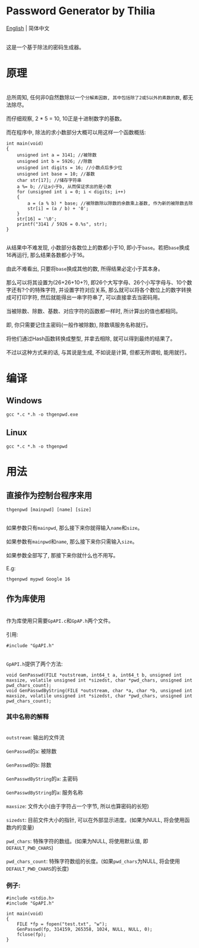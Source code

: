 # Password Generator by Thilia
[English](./README.md) | 简体中文

<br>这是一个基于除法的密码生成器。<br/>

# 原理
<br>总所周知, 任何非0自然数除以一个`分解素因数, 其中包括除了2或5以外的素数的数`, 都无法除尽。<br/>
<br>而仔细观察, 2 * 5 = 10, 10正是十进制数字的基数。<br/>
<br>而在程序中, 除法的求小数部分大概可以用这样一个函数概括:<br/>
```
int main(void)
{
	unsigned int a = 3141; //被除数
	unsigned int b = 5926; //除数
	unsigned int digits = 16; //小数点后多少位
	unsigned int base = 10; //基数
	char str[17]; //储存字符串
	a %= b; //让a小于b, 从而保证求出的是小数
	for (unsigned int i = 0; i < digits; i++)
	{
		a = (a % b) * base; //被除数除以除数的余数乘上基数, 作为新的被除数去除
		str[i] = (a / b) + '0';
	}
	str[16] = '\0';
	printf("3141 / 5926 = 0.%s", str);
}
```
<br>从结果中不难发现, 小数部分各数位上的数都小于10, 即小于`base`。若把`base`换成16再运行, 那么结果各数都小于16。<br/>
<br>由此不难看出, 只要将`base`换成其他的数, 所得结果必定小于其本身。<br/>
<br>那么可以将其设置为(26+26+10+?), 即26个大写字母、26个小写字母与、10个数字还有?个的特殊字符, 并设置字符对应关系, 那么就可以将各个数位上的数字转换成可打印字符, 然后就能得出一串字符串了, 可以直接拿去当密码用。<br/>
<br>当被除数、除数、基数、对应字符的函数都一样时, 所计算出的值也都相同。<br/>
<br>即, 你只需要记住主密码(一般作被除数), 除数填服务名称就行。<br/>
<br>将他们通过Hash函数转换成整型, 并拿去相除, 就可以得到最终的结果了。<br/>
<br>不过以这种方式来的话, 与其说是生成, 不如说是计算, 但都无所谓啦, 能用就行。<br/>

# 编译
## Windows
```
gcc *.c *.h -o thgenpwd.exe
```
## Linux
```
gcc *.c *.h -o thgenpwd
```

# 用法
## 直接作为控制台程序来用
```
thgenpwd [mainpwd] [name] [size]
```
<br>如果参数只有`mainpwd`, 那么接下来你就得输入`name`和`size`。<br/>
<br>如果参数有`mainpwd`和`name`, 那么接下来你只需输入`size`。<br/>
<br>如果参数全部写了, 那接下来你就什么也不用写。<br/>
<br>E.g:<br>
```
thgenpwd mypwd Google 16
```
## 作为库使用
<br>作为库使用只需要`GpAPI.c`和`GpAP.h`两个文件。<br/>
<br>引用:<br/>
```
#include "GpAPI.h"
```
<br>`GpAPI.h`提供了两个方法:<br/>
```
void GenPasswd(FILE *outstream, int64_t a, int64_t b, unsigned int maxsize, volatile unsigned int *sizedst, char *pwd_chars, unsigned int pwd_chars_count);
void GenPasswdByString(FILE *outstream, char *a, char *b, unsigned int maxsize, volatile unsigned int *sizedst, char *pwd_chars, unsigned int pwd_chars_count);
```
### 其中名称的解释
<br>`outstream`: 输出的文件流<br/>
<br>`GenPasswd`的`a`: 被除数<br/>
<br>`GenPasswd`的`b`: 除数<br/>
<br>`GenPasswdByString`的`a`: 主密码<br/>
<br>`GenPasswdByString`的`a`: 服务名称<br/>
<br>`maxsize`: 文件大小(由于字符占一个字节, 所以也算密码的长短)<br/>
<br>`sizedst`: 目前文件大小的指针, 可以在外部显示进度。(如果为NULL, 将会使用函数内的变量)<br/>
<br>`pwd_chars`: 特殊字符的数组。(如果为NULL, 将使用默认值, 即`DEFAULT_PWD_CHARS`)<br/>
<br>`pwd_chars_count`: 特殊字符数组的长度。(如果`pwd_chars`为NULL, 将会使用`DEFAULT_PWD_CHARS`的长度)<br/>
### 例子:
```
#include <stdio.h>
#include "GpAPI.h"

int main(void)
{
	FILE *fp = fopen("test.txt", "w");
	GenPasswd(fp, 314159, 265358, 1024, NULL, NULL, 0);
	fclose(fp);
}
```
